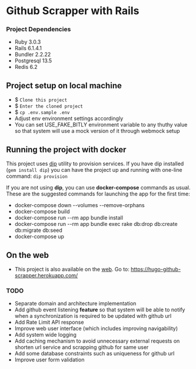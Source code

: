 # Github Scrapper with Rails

### Project Dependencies

* Ruby 3.0.3
* Rails 6.1.4.1
* Bundler 2.2.22
* Postgresql 13.5
* Redis 6.2

## Project setup on local machine

* $ `Clone this project`
* $ `Enter the cloned project`
* $ `cp .env.sample .env`
* Adjust env environment settings accordingly
* You can set USE_FAKE_BITLY environment variable to any thuthy value so that system will use a mock version of it through webmock setup

## Running the project with docker

This project uses [dip](https://github.com/bibendi/dip) utility to provision services. If you have dip installed (`gem install dip`) you can have the project up and running with one-line command: `dip provision`

If you are not using **dip**, you can use **docker-compose** commands as usual. These are the suggested commands for launching the app for the first time:

* docker-compose down --volumes --remove-orphans
* docker-compose build
* docker-compose run --rm app bundle install
* docker-compose run --rm app bundle exec rake db:drop db:create db:migrate db:seed
* docker-compose up

## On the web

* This project is also available on the [web](https://hugo-github-scrapper.herokuapp.com/). Go to: https://hugo-github-scrapper.herokuapp.com/

### TODO

* Separate domain and architecture implementation
* Add github event listening **feature** so that system will be able to notify when a synchronization is required to be updated with github url
* Add Rate Limit API response
* Improve web user interface (which includes improving navigability)
* Add system wide logging
* Add caching mechanism to avoid unnecessary external requests on shorten url service and scrapping github for same user
* Add some database constraints such as uniqueness for github url
* Improve user form validation
